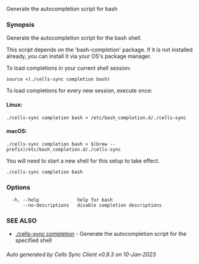 Generate the autocompletion script for bash

### Synopsis

Generate the autocompletion script for the bash shell.

This script depends on the 'bash-completion' package.
If it is not installed already, you can install it via your OS's package manager.

To load completions in your current shell session:

	source <(./cells-sync completion bash)

To load completions for every new session, execute once:

#### Linux:

	./cells-sync completion bash > /etc/bash_completion.d/./cells-sync

#### macOS:

	./cells-sync completion bash > $(brew --prefix)/etc/bash_completion.d/./cells-sync

You will need to start a new shell for this setup to take effect.


```
./cells-sync completion bash
```

### Options

```
  -h, --help              help for bash
      --no-descriptions   disable completion descriptions
```

### SEE ALSO

* [./cells-sync completion](./cells-sync-completion)	 - Generate the autocompletion script for the specified shell

###### Auto generated by Cells Sync Client v0.9.3 on 10-Jan-2023
